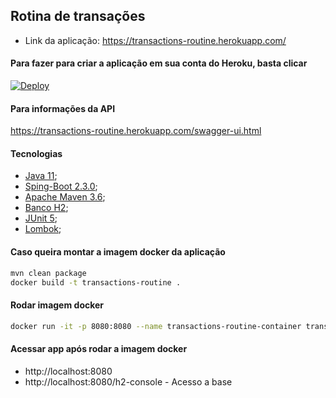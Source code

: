 ## Rotina de transações
- Link da aplicação: https://transactions-routine.herokuapp.com/

#### Para fazer para criar a aplicação em sua conta do Heroku, basta clicar
[![Deploy](https://www.herokucdn.com/deploy/button.svg)](https://heroku.com/deploy)

#### Para informações da API
https://transactions-routine.herokuapp.com/swagger-ui.html

#### Tecnologias
- [Java 11](https://docs.oracle.com/en/java/javase/11/);
- [Sping-Boot 2.3.0](https://spring.io/projects/spring-boot);
- [Apache Maven 3.6](https://maven.apache.org/ref/3.6.0/);
- [Banco H2](https://www.h2database.com/html/main.html);
- [JUnit 5](https://junit.org/junit5/);
- [Lombok](https://projectlombok.org/);

#### Caso queira montar a imagem docker da aplicação
```sh
mvn clean package
docker build -t transactions-routine .
```

#### Rodar imagem docker
```sh
docker run -it -p 8080:8080 --name transactions-routine-container transactions-routine
```

#### Acessar app após rodar a imagem docker
- http://localhost:8080
- http://localhost:8080/h2-console - Acesso a base
